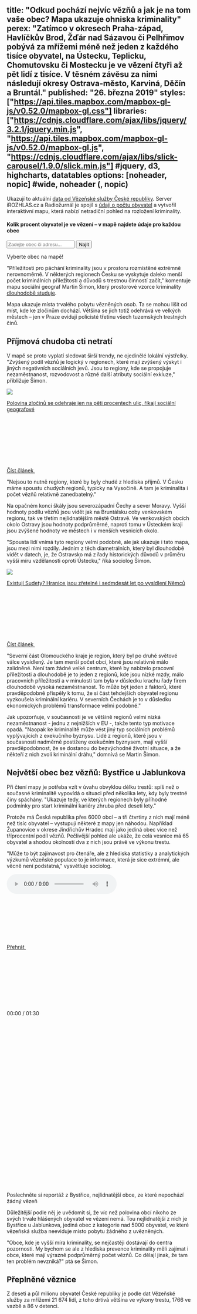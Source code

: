 title: "Odkud pochází nejvíc vězňů a jak je na tom vaše obec? Mapa ukazuje ohniska kriminality"
perex: "Zatímco v okresech Praha-západ, Havlíčkův Brod, Žďár nad Sázavou či Pelhřimov pobývá za mřížemi méně než jeden z každého tisíce obyvatel, na Ústecku, Teplicku, Chomutovsku či Mostecku je ve vězení čtyři až pět lidí z tisíce. V těsném závěsu za nimi následují okresy Ostrava-město, Karviná, Děčín a Bruntál."
published: "26. března 2019"
styles: ["https://api.tiles.mapbox.com/mapbox-gl-js/v0.52.0/mapbox-gl.css"]
libraries: ["https://cdnjs.cloudflare.com/ajax/libs/jquery/3.2.1/jquery.min.js", "https://api.tiles.mapbox.com/mapbox-gl-js/v0.52.0/mapbox-gl.js", "https://cdnjs.cloudflare.com/ajax/libs/slick-carousel/1.9.0/slick.min.js"] #jquery, d3, highcharts, datatables
options: [noheader, nopic] #wide, noheader (, nopic)
---

Ukazují to aktuální [data od Vězeňské služby České republiky](https://github.com/DataRozhlas/vezni-mapa/tree/master/data). Server iROZHLAS.cz a Radiožurnál je spojil s [údaji o počtu obyvatel](https://www.czso.cz/csu/czso/pocet-obyvatel-v-obcich-see2a5tx8j) a vytvořil interaktivní mapu, která nabízí netradiční pohled na rozložení kriminality. 

<wide>
<h4>Kolik procent obyvatel je ve vězení – v mapě najdete údaje pro každou obec</h4>
<form action="?" id='frm-geocode'>
	  <div class="inputs">
	    <input type="text" id="inp-geocode" placeholder="Zadejte obec či adresu...">
	    <input type="submit" id="inp-btn" value="Najít">
	  </div>
	</form>
<div id="map"><div class='map-overlay' id='legend'></div></div>
<div id='pd'><p>Vyberte obec na mapě!</p></div>

</wide>

"Příležitosti pro páchání kriminality jsou v prostoru rozmístěné extrémně nerovnoměrně. V některých regionech Česku se vyskytuje daleko menší počet kriminálních příležitostí a důvodů s trestnou činností začít," komentuje mapu sociální geograf Martin Šimon, který prostorové vzorce kriminality [dlouhodobě studuje](https://www.soc.cas.cz/en/lide/martin-simon).

Mapa ukazuje místa trvalého pobytu vězněných osob. Ta se mohou lišit od míst, kde ke zločinům dochází. Většina se jich totiž odehrává ve velkých městech – jen v Praze evidují policisté třetinu všech tuzemských trestných činů.

## Příjmová chudoba cti netratí

V mapě se proto vyplatí sledovat širší trendy, ne ojedinělé lokální výstřelky. "Zvýšený podíl vězňů je logický v regionech, které mají zvýšený výskyt i jiných negativních sociálních jevů. Jsou to regiony, kde se propojuje nezaměstnanost, rozvodovost a různé další atributy sociální exkluze," přibližuje Šimon.

<a href="/veda-technologie/technologie/kriminalita-mapy-geografie-data-policie-datari-podcast_1902150701_cib" class="b-inline b-inline--right">
  <div class="b-inline__wrap">
            <div class="b-inline__img">
          <div class="img img--16x9 img--w238 is-loaded">
              <span class="img__holder is-loading is-loaded is-visible" data-srcset="[&quot;https://www.irozhlas.cz/sites/default/files/styles/zpravy_rubrikovy_nahled/public/uploader/noc_181107-154017_mda.jpg?itok=nEQVfZZK 238x134&quot;]">

  <noscript>    <img src="https://www.irozhlas.cz/sites/default/files/styles/zpravy_rubrikovy_nahled/public/uploader/noc_181107-154017_mda.jpg?itok=nEQVfZZK" alt="" />  </noscript>    
<img src="https://www.irozhlas.cz/sites/default/files/styles/zpravy_rubrikovy_nahled/public/uploader/noc_181107-154017_mda.jpg?itok=nEQVfZZK"></span>
          </div>
        </div>
        <div class="b-inline__content">
      <p class="text-xs--m text-serif">
        Polovina zločinů se odehraje jen na pěti procentech ulic, říkají sociální geografové      </p>
    </div>
    <p class="b-inline__more">
      <span class="link-more">
        Číst článek
        <span class="icon-svg icon-svg--arrow-dots ">
    <svg class="icon-svg__svg" xmlns:xlink="http://www.w3.org/1999/xlink">
      <use xlink:href="/sites/all/themes/custom/irozhlas/img/bg/icons-svg.svg#icon-arrow-dots" x="0" y="0" width="100%" height="100%"></use>      
    </svg>
  </span>      </span>
    </p>
  </div>
</a>

"Nejsou to nutně regiony, které by byly chudé z hlediska příjmů. V Česku máme spoustu chudých regionů, typicky na Vysočině. A tam je kriminalita i počet vězňů relativně zanedbatelný."

Na opačném konci škály jsou severozápadní Čechy a sever Moravy. Vyšší hodnoty podílu vězňů jsou vidět jak na Bruntálsku coby venkovském regionu, tak ve třetím nejlidnatějším městě Ostravě. Ve venkovských obcích okolo Ostravy jsou hodnoty podprůměrné, naproti tomu v Ústeckém kraji jsou zvýšené hodnoty ve městech i v menších vesnicích okolo.

"Spousta lidí vnímá tyto regiony velmi podobně, ale jak ukazuje i tato mapa, jsou mezi nimi rozdíly. Jedním z těch diametrálních, který byl dlouhodobě vidět v datech, je, že Ostravsko má z řady historických důvodů v průměru vyšší míru vzdělanosti oproti Ústecku," říká sociolog Šimon.

<a href="/zpravy-domov/existuji-sudety-hranice-jsou-zretelne-i-sedmdesat-let-po-vysidleni-nemcu_201606100600_pkoci" class="b-inline b-inline--left">
  <div class="b-inline__wrap">
            <div class="b-inline__img">
          <div class="img img--16x9 img--w238 is-loaded">
              <span class="img__holder is-loading is-loaded is-visible" data-srcset="[&quot;https://www.irozhlas.cz/sites/default/files/styles/zpravy_rubrikovy_nahled/public/images/03646494.jpeg?itok=_MkSFTuE 238x134&quot;]">

  <noscript>    <img src="https://www.irozhlas.cz/sites/default/files/styles/zpravy_rubrikovy_nahled/public/images/03646494.jpeg?itok=_MkSFTuE" alt="" />  </noscript>    
<img src="https://www.irozhlas.cz/sites/default/files/styles/zpravy_rubrikovy_nahled/public/images/03646494.jpeg?itok=_MkSFTuE"></span>
          </div>
        </div>
        <div class="b-inline__content">
      <p class="text-xs--m text-serif">
        Existují Sudety? Hranice jsou zřetelné i&nbsp;sedmdesát let po vysídlení Němců      </p>
    </div>
    <p class="b-inline__more">
      <span class="link-more">
        Číst článek
        <span class="icon-svg icon-svg--arrow-dots ">
    <svg class="icon-svg__svg" xmlns:xlink="http://www.w3.org/1999/xlink">
      <use xlink:href="/sites/all/themes/custom/irozhlas/img/bg/icons-svg.svg#icon-arrow-dots" x="0" y="0" width="100%" height="100%"></use>  
    </svg>
  </span>      </span>
    </p>
  </div>
</a>

"Severní část Olomouckého kraje je region, který byl po druhé světové válce vysídlený. Je tam menší počet obcí, které jsou relativně málo zalidněné. Není tam žádné velké centrum, které by nabízelo pracovní příležitosti a dlouhodobě je to jeden z regionů, kde jsou nízké mzdy, málo pracovních příležitostí a v minulosti tam byla v důsledku krachu řady firem dlouhodobě vysoká nezaměstnanost. To může být jeden z faktorů, které pravděpodobně přispěly k tomu, že si část tehdejších obyvatel regionu vyzkoušela kriminální kariéru. V severních Čechách je to v důsledku ekonomických problémů transformace velmi podobné."

Jak upozorňuje, v současnosti je ve většině regionů velmi nízká nezaměstnanost - jednu z nejnižších v EU -, takže tento typ motivace opadá. "Naopak ke kriminalitě může vést jiný typ sociálních problémů vyplývajících z exekučního byznysu. Lidé z regionů, které jsou v současnosti nadměrně postiženy exekučním byznysem, mají vyšší pravděpodobnost, že se dostanou do bezvýchodné životní situace, a že někteří z nich zvolí kriminální dráhu," domnívá se Martin Šimon.

## Největší obec bez vězňů: Bystřice u Jablunkova
Při čtení mapy je potřeba vzít v úvahu obvyklou délku trestů: spíš než o současné kriminalitě vypovídá o situaci před několika lety, kdy byly trestné činy spáchány. "Ukazuje tedy, ve kterých regionech byly příhodné podmínky pro start kriminální kariéry zhruba před deseti lety."

Protože má Česká republika přes 6000 obcí – a tři čtvrtiny z nich mají méně než tisíc obyvatel – vystupují některé z mapy jen náhodou. Například Županovice v okrese Jindřichův Hradec mají jako jediná obec více než tříprocentní podíl vězňů. Pečlivější pohled ale ukáže, že celá vesnice má 65 obyvatel a shodou okolností dva z nich jsou právě ve výkonu trestu.

"Může to být zajímavost pro čtenáře, ale z hlediska statistiky a analytických výzkumů vězeňské populace to je informace, která je sice extrémní, ale věcně není podstatná," vysvětluje sociolog.

<div class="b-inline b-inline--left">
  <div class="b-inline__wrap">
    <div class="b-audio-player js-audio">
      <div class="js-out">
        <audio controls="">
          <source src="https://www.irozhlas.cz/sites/default/files/audios/775dd29a555e9705405b12191622d19a.mp3" type="audio/mpeg">
          Váš prohlížeč nepodporuje přehrávání audia.
        </audio>
      </div>
      <div class="b-audio-player__controls">
        <a href="#" class="b-audio-player__play play-btn">
          Přehrát
          <span class="icon-svg icon-svg--play ">
    <svg class="icon-svg__svg" xmlns:xlink="http://www.w3.org/1999/xlink">
      <use xlink:href="/sites/all/themes/custom/irozhlas/img/bg/icons-svg.svg#icon-play" x="0" y="0" width="100%" height="100%"></use>      
    </svg>
  </span>          <span class="icon-svg icon-svg--pause ">
    <svg class="icon-svg__svg" xmlns:xlink="http://www.w3.org/1999/xlink">
      <use xlink:href="/sites/all/themes/custom/irozhlas/img/bg/icons-svg.svg#icon-pause" x="0" y="0" width="100%" height="100%"></use>      
    </svg>
  </span>        </a>
        <p class="b-audio-player__time">00:00 / 01:30</p>
        <p class="b-audio-player__sound">
          <span class="b-audio-player__mute">
            <span class="icon-svg icon-svg--mute ">
    <svg class="icon-svg__svg" xmlns:xlink="http://www.w3.org/1999/xlink">
      <use xlink:href="/sites/all/themes/custom/irozhlas/img/bg/icons-svg.svg#icon-mute" x="0" y="0" width="100%" height="100%"></use>    
    </svg>
  </span>          </span>
          <span class="b-audio-player__sound-bar">
            <span class="icon-svg icon-svg--audio-player-dots ">
    <svg class="icon-svg__svg" xmlns:xlink="http://www.w3.org/1999/xlink">
      <use xlink:href="/sites/all/themes/custom/irozhlas/img/bg/icons-svg.svg#icon-audio-player-dots" x="0" y="0" width="100%" height="100%"></use>    
    </svg>
  </span>            <span class="b-audio-player__sound-progress" style="width: 100%;">
              <span class="icon-svg icon-svg--audio-player-dots ">
    <svg class="icon-svg__svg" xmlns:xlink="http://www.w3.org/1999/xlink">
      <use xlink:href="/sites/all/themes/custom/irozhlas/img/bg/icons-svg.svg#icon-audio-player-dots" x="0" y="0" width="100%" height="100%"></use>     
    </svg>
  </span>            </span>
          </span>
        </p>
        <div class="b-audio-player__bar">
          <div class="b-audio-player__progress"></div>
        </div>
      </div>
      <p class="b-audio-player__title">
        Poslechněte si reportáž z Bystřice, nejlidnatější obce, ze které nepochází žádný vězeň</p>
    </div>
  </div>
</div>

Důležitější podle něj je uvědomit si, že víc než polovina obcí nikoho ze svých trvale hlášených obyvatel ve vězení nemá. Tou nejlidnatější z nich je Bystřice u Jablunkova, jediná obec z kategorie nad 5000 obyvatel, ve které vězeňská služba neeviduje místo pobytu žádného z uvězněných. 

"Obce, kde je vyšší míra kriminality, se nejčastěji dostávají do centra pozornosti. My bychom se ale z hlediska prevence kriminality měli zajímat i obce, které mají výrazně podprůměrný počet vězňů. Co dělají jinak, že tam ten problém nevzniká?" ptá se Šimon.

## Přeplněné věznice 
Z deseti a půl milionu obyvatel České republiky je podle dat Vězeňské služby za mřížemi 21 674 lidí, z toho drtivá většina ve výkony trestu, 1766 ve vazbě a 86 v detenci.

<wide>
<img src="data:image/gif;base64,R0lGODlhAQABAIAAAAAAAP///yH5BAEAAAAALAAAAAABAAEAAAIBRAA7" data-src="https://data.irozhlas.cz/vezni-mapa/svg/vazba_00.svg" width="100%">
<div class="slider" id="vazba">
</div>
</wide>

S 205 uvězněnými na 100 tisíc obyvatel se Česko řadí v Evropě mezi státy s nejvyšším podílem vězňů na celé populaci. Podle databáze [World Prison Brief](http://www.prisonstudies.org/) je vzhledem k počtu obyvatel více vězňů jen v Moldavsku, Litvě, Bělorusku a Rusku.

Podobně jako v zahraničí tvoří i v Česku více než devadesát procent vězeňské populace muži. "Žen ve výkonu trestu je mnohem méně. Máme jednu ženskou věznici ve Světlé nad Sázavou, ženy jsou také umístěny ve Velkých Přílepech a v Řepích, to jsou pobočky vazební věznice Praha-Ruzyně. Před dvěma lety jsme potom otevřeli ženskou pobočku věznice Nové Sedlo v Drahonicích," přibližuje mluvčí vězeňské služby Petra Kučerová.

<wide>
<img src="data:image/gif;base64,R0lGODlhAQABAIAAAAAAAP///yH5BAEAAAAALAAAAAABAAEAAAIBRAA7" data-src="https://data.irozhlas.cz/vezni-mapa/svg/zeny_00.svg" width="100%">
<div class="slider" id="zeny">
</div>
</wide>

Více než žen je v českých věznicích cizích státních příslušníků, nejčastěji Slováků, Vietnamců a Ukrajinců, což jsou zároveň tři nejpočetnější národnostní menšiny.

<wide>
<img src="data:image/gif;base64,R0lGODlhAQABAIAAAAAAAP///yH5BAEAAAAALAAAAAABAAEAAAIBRAA7" data-src="https://data.irozhlas.cz/vezni-mapa/svg/cizinci_00.svg" width="100%">
<div class="slider" id="cizinci">
</div>
</wide>

Při umísťování vězně k výkonu trestu do konkrétní věznice hraje roli především druh uloženého trestu, tedy zda soud odsouzeného pošle do vězení s ostrahou nebo se zvýšenou ostrahou. "Pak jsou důležitým faktorem ubytovací kapacity. V současné době jsme přeplnění na 104 procent, takže je to také důležitý aspekt," říká Kučerová.

Podle [poslední statistiky](https://www.vscr.cz/wp-content/uploads/2019/03/MSH02-2019.pdf) je nejvíce přeplněnou věznicí Oráčov v Olomouckém kraji. Kapacitu 476 vězňů překračuje o 31 procent. Nejvíce volných míst je naopak v Praze Ruzyni, která je zaplněna na 82 procent.

"O umístění vězňů do jednotlivých věznic rozhoduje dispečer na generálním ředitelství vězeňské služby. Není na to žádná komise, rozhoduje pouze dispečer," říká mluvčí Kučerová.

Vedle typu vězení a jeho kapacity bere podle ní dispečer v úvahu také její vzdálenost od místa bydliště. "Snažíme se, aby se nezpřetrhaly rodinné vazby. Pokud je odsouzený má a přijde do výkonu trestu z fungujícího rodinného prostředí, je žádoucí, aby se po výkonu trestu měl kam vrátit, aby měl stabilní rodinné zázemí. Jde o to, aby ho jeho rodina, se kterou je v kontaktu, mohla navštěvovat. Víme, že to má na odsouzené pozitivní vliv, obzvláště jsou-li tam nějaké vazby s dětmi," uzavírá mluvčí s tím, že rozhodnutí ovlivňují i další faktory, jako například zdravotní stav či například dieta, kterou odsouzený má a vězeňská služba ji musí dodržovat.
